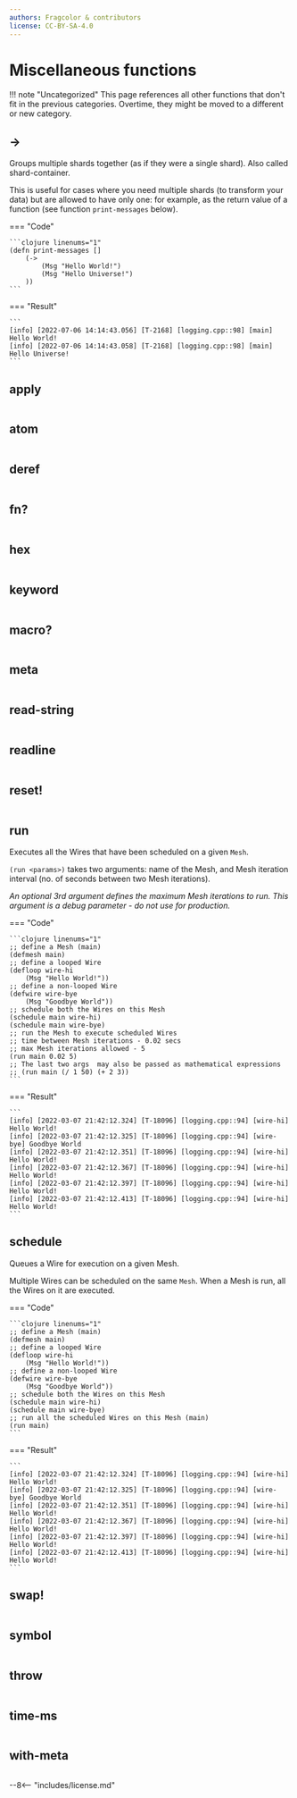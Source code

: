 ```yaml
---
authors: Fragcolor & contributors
license: CC-BY-SA-4.0
---
```


# Miscellaneous functions

!!! note "Uncategorized"
    This page references all other functions that don't fit in the previous categories. Overtime, they might be moved to a different or new category.

## ->

Groups multiple shards together (as if they were a single shard). Also called shard-container.

This is useful for cases where you need multiple shards (to transform your data) but are allowed to have only one: for example, as the return value of a function (see function `print-messages` below).  

=== "Code"

    ```clojure linenums="1"
    (defn print-messages []
        (-> 
            (Msg "Hello World!")
            (Msg "Hello Universe!")
        ))
    ```

=== "Result"

    ```
    [info] [2022-07-06 14:14:43.056] [T-2168] [logging.cpp::98] [main] Hello World!
    [info] [2022-07-06 14:14:43.058] [T-2168] [logging.cpp::98] [main] Hello Universe! 
    ```

## apply

```clojure linenums="1"

```

## atom

```clojure linenums="1"

```

## deref

```clojure linenums="1"

```

## fn?

```clojure linenums="1"

```

## hex

```clojure linenums="1"

```

## keyword

```clojure linenums="1"

```

## macro?

```clojure linenums="1"

```

## meta

```clojure linenums="1"

```

## read-string

```clojure linenums="1"

```

## readline

```clojure linenums="1"

```

## reset!

```clojure linenums="1"

```

## run

Executes all the Wires that have been scheduled on a given `Mesh`.

`(run <params>)` takes two arguments: name of the Mesh, and Mesh iteration interval (no. of seconds between two Mesh iterations).

*An optional 3rd argument defines the maximum Mesh iterations to run. This argument is a debug parameter - do not use for production.*

=== "Code"

    ```clojure linenums="1"
    ;; define a Mesh (main)
    (defmesh main)
    ;; define a looped Wire
    (defloop wire-hi
        (Msg "Hello World!"))
    ;; define a non-looped Wire
    (defwire wire-bye
        (Msg "Goodbye World"))
    ;; schedule both the Wires on this Mesh
    (schedule main wire-hi)
    (schedule main wire-bye)
    ;; run the Mesh to execute scheduled Wires
    ;; time between Mesh iterations - 0.02 secs
    ;; max Mesh iterations allowed - 5
    (run main 0.02 5)
    ;; The last two args  may also be passed as mathematical expressions
    ;; (run main (/ 1 50) (+ 2 3))
    ```

=== "Result"

    ```
    [info] [2022-03-07 21:42:12.324] [T-18096] [logging.cpp::94] [wire-hi] Hello World!
    [info] [2022-03-07 21:42:12.325] [T-18096] [logging.cpp::94] [wire-bye] Goodbye World
    [info] [2022-03-07 21:42:12.351] [T-18096] [logging.cpp::94] [wire-hi] Hello World!
    [info] [2022-03-07 21:42:12.367] [T-18096] [logging.cpp::94] [wire-hi] Hello World!
    [info] [2022-03-07 21:42:12.397] [T-18096] [logging.cpp::94] [wire-hi] Hello World!
    [info] [2022-03-07 21:42:12.413] [T-18096] [logging.cpp::94] [wire-hi] Hello World!
    ```

## schedule

Queues a Wire for execution on a given Mesh.

Multiple Wires can be scheduled on the same `Mesh`. When a Mesh is run, all the Wires on it are executed.

=== "Code"

    ```clojure linenums="1"
    ;; define a Mesh (main)
    (defmesh main)
    ;; define a looped Wire
    (defloop wire-hi
        (Msg "Hello World!"))
    ;; define a non-looped Wire
    (defwire wire-bye
        (Msg "Goodbye World"))
    ;; schedule both the Wires on this Mesh
    (schedule main wire-hi)
    (schedule main wire-bye)
    ;; run all the scheduled Wires on this Mesh (main)
    (run main)
    ```

=== "Result"

    ```
    [info] [2022-03-07 21:42:12.324] [T-18096] [logging.cpp::94] [wire-hi] Hello World!
    [info] [2022-03-07 21:42:12.325] [T-18096] [logging.cpp::94] [wire-bye] Goodbye World
    [info] [2022-03-07 21:42:12.351] [T-18096] [logging.cpp::94] [wire-hi] Hello World!
    [info] [2022-03-07 21:42:12.367] [T-18096] [logging.cpp::94] [wire-hi] Hello World!
    [info] [2022-03-07 21:42:12.397] [T-18096] [logging.cpp::94] [wire-hi] Hello World!
    [info] [2022-03-07 21:42:12.413] [T-18096] [logging.cpp::94] [wire-hi] Hello World!
    ```

## swap!

```clojure linenums="1"

```

## symbol

```clojure linenums="1"

```

## throw

```clojure linenums="1"

```

## time-ms

```clojure linenums="1"

```

## with-meta

```clojure linenums="1"

```


--8<-- "includes/license.md"
